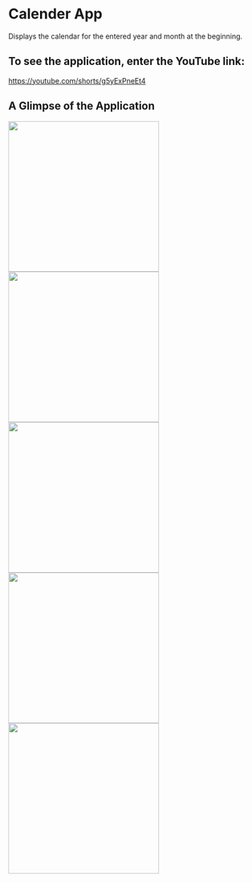 # Calender App
Displays the calendar for the entered year and month at the beginning.
## To see the application, enter the YouTube link:<br>
https://youtube.com/shorts/g5yExPneEt4<br>
## A Glimpse of the Application<br>
<image src="https://github.com/adnan1852001/calender/assets/80911322/d5236c6c-fd9a-4be4-a709-f2ef0eba808f " width=300>
<image src="https://github.com/adnan1852001/calender/assets/80911322/29bae5c9-fa5b-45f4-8f38-9763cbba93f6" width=300>
<image src="https://github.com/adnan1852001/calender/assets/80911322/972f61ac-2119-41f5-9648-c8a8f9225b74" width=300>
<image src="https://github.com/adnan1852001/calender/assets/80911322/011bd4fc-95e9-4947-84cd-8cfc5d52b30c " width=300>
<image src="https://github.com/adnan1852001/calender/assets/80911322/7e9eab62-33af-4c51-99e8-24010ef9671e " width=300>

